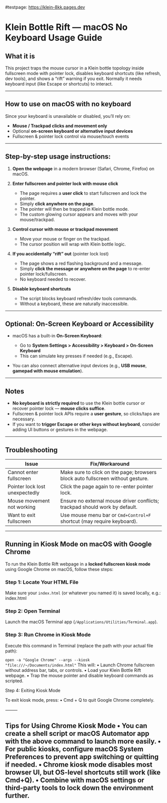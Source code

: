#testpage: https://klein-8kk.pages.dev

# Klein Bottle Rift — macOS No Keyboard Usage Guide

## What it is

This project traps the mouse cursor in a Klein bottle topology inside fullscreen mode with pointer lock, disables keyboard shortcuts (like refresh, dev tools), and shows a “rift” warning if you exit. Normally it needs keyboard input (like Escape or shortcuts) to interact.

---

## How to use on macOS **with no keyboard**

Since your keyboard is unavailable or disabled, you’ll rely on:

- **Mouse / Trackpad clicks and movement only**
- Optional **on-screen keyboard or alternative input devices**
- Fullscreen & pointer lock control via mouse/touch events

---

## Step-by-step usage instructions:

1. **Open the webpage** in a modern browser (Safari, Chrome, Firefox) on macOS.

2. **Enter fullscreen and pointer lock with mouse click**  
   - The page requires a **user click** to start fullscreen and lock the pointer.  
   - Simply **click anywhere on the page**.  
   - The pointer will then be trapped in Klein bottle mode.  
   - The custom glowing cursor appears and moves with your mouse/trackpad.

3. **Control cursor with mouse or trackpad movement**  
   - Move your mouse or finger on the trackpad.  
   - The cursor position will wrap with Klein bottle logic.

4. **If you accidentally “rift” out** (pointer lock lost)  
   - The page shows a red flashing background and a message.  
   - Simply **click the message or anywhere on the page** to re-enter pointer lock/fullscreen.  
   - No keyboard needed to recover.

5. **Disable keyboard shortcuts**  
   - The script blocks keyboard refresh/dev tools commands.  
   - Without a keyboard, these are naturally inaccessible.

---

## Optional: On-Screen Keyboard or Accessibility

- macOS has a built-in **On-Screen Keyboard**:  
  - Go to **System Settings > Accessibility > Keyboard > On-Screen Keyboard**  
  - This can simulate key presses if needed (e.g., Escape).

- You can also connect alternative input devices (e.g., **USB mouse**, **gamepad with mouse emulation**).

---

## Notes

- **No keyboard is strictly required** to use the Klein bottle cursor or recover pointer lock — **mouse clicks suffice**.
- Fullscreen & pointer lock APIs require a **user gesture**, so clicks/taps are necessary.
- If you want to **trigger Escape or other keys without keyboard**, consider adding UI buttons or gestures in the webpage.

---

## Troubleshooting

| Issue                        | Fix/Workaround                                     |
|-----------------------------|---------------------------------------------------|
| Cannot enter fullscreen      | Make sure to click on the page; browsers block auto fullscreen without gesture. |
| Pointer lock lost unexpectedly | Click the page again to re-enter pointer lock.  |
| Mouse movement not working   | Ensure no external mouse driver conflicts; trackpad should work by default. |
| Want to exit fullscreen      | Use mouse menu bar or `Cmd+Control+F` shortcut (may require keyboard). |

---

## Running in Kiosk Mode on macOS with Google Chrome

To run the Klein Bottle Rift webpage in a **locked fullscreen kiosk mode** using Google Chrome on macOS, follow these steps:

### Step 1: Locate Your HTML File

Make sure your `index.html` (or whatever you named it) is saved locally, e.g.: index.html
### Step 2: Open Terminal

Launch the macOS Terminal app (`/Applications/Utilities/Terminal.app`).

### Step 3: Run Chrome in Kiosk Mode

Execute this command in Terminal (replace the path with your actual file path):

```open -a "Google Chrome" --args --kiosk "file:///~/Documents/index.html"```
This will:
	•	Launch Chrome fullscreen without address bar, tabs, or controls.
	•	Load your Klein Bottle Rift webpage.
	•	Trap the mouse pointer and disable keyboard commands as scripted.

Step 4: Exiting Kiosk Mode

To exit kiosk mode, press:
	•	Cmd + Q to quit Google Chrome completely.

⸻

Tips for Using Chrome Kiosk Mode
	•	You can create a shell script or macOS Automator app with the above command to launch more easily.
	•	For public kiosks, configure macOS System Preferences to prevent app switching or quitting if needed.
	•	Chrome kiosk mode disables most browser UI, but OS-level shortcuts still work (like Cmd+Q).
	•	Combine with macOS settings or third-party tools to lock down the environment further.
---
